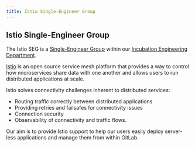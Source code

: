 ```yaml
---
title: Istio Single-Engineer Group
---
```


## Istio Single-Engineer Group

The Istio SEG is a [Single-Engineer Group](/handbook/company/structure/#single-engineer-groups) within our [Incubation Engineering Department](/handbook/engineering/development/incubation/).

[Istio](https://istio.io/) is an open source service mesh platform that provides a way to control how microservices share data with one another and allows users to run distributed applications at scale.

Istio solves connectivity challenges inherent to distributed services:

* Routing traffic correctly between distributed applications
* Providing retries and failsafes for connectivity issues
* Connection security
* Observability of connectivity and traffic flows.

Our aim is to provide Istio support to help our users easily deploy server-less applications and manage them from within GitLab.
